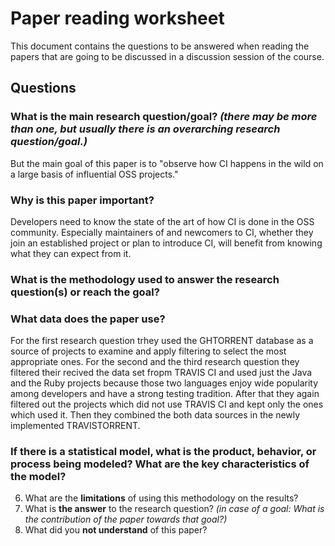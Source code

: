 # Paper reading worksheet

This document contains the questions to be answered when reading the papers that are going to be discussed in a discussion session of the course.

## Questions

### What is the **main research question/goal**? _(there may be more than one, but usually there is an overarching research question/goal.)_

But the main goal of this paper is to "observe how CI happens in the wild on a large basis of influential OSS projects."

### Why is this paper **important**?

Developers need to know the state of the art of how CI is done in the OSS community. Especially maintainers of and newcomers to CI,
whether they join an established project or plan to introduce CI, will benefit from knowing what they can expect from it.

### What is the **methodology** used to answer the research question(s) or reach the goal?



### What **data** does the paper use?

For the first research question trhey used the GHTORRENT database as a source of projects to examine and apply filtering to select the most appropriate ones. For the second and the third research question they filtered their recived the data set fropm TRAVIS CI and used just the Java and the Ruby projects because those two languages enjoy wide popularity among developers and have a strong testing tradition. After that they again filtered out the projects which did not use TRAVIS CI and kept only the ones which used it. Then they combined the both data sources in the newly implemented TRAVISTORRENT.

### If there is a **statistical model**, what is the product, behavior, or process being modeled? What are the key characteristics of the model?



6. What are the **limitations** of using this methodology on the results?
7. What is **the answer** to the research question? _(in case of a goal: What is the contribution of the paper towards that goal?)_
8. What did you **not understand** of this paper?
